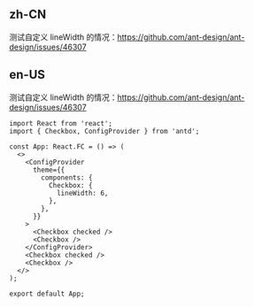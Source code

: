 ## zh-CN

测试自定义 lineWidth 的情况：https://github.com/ant-design/ant-design/issues/46307

## en-US

测试自定义 lineWidth 的情况：https://github.com/ant-design/ant-design/issues/46307
```tsx
import React from 'react';
import { Checkbox, ConfigProvider } from 'antd';

const App: React.FC = () => (
  <>
    <ConfigProvider
      theme={{
        components: {
          Checkbox: {
            lineWidth: 6,
          },
        },
      }}
    >
      <Checkbox checked />
      <Checkbox />
    </ConfigProvider>
    <Checkbox checked />
    <Checkbox />
  </>
);

export default App;
```

